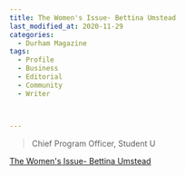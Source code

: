 ```yaml
---
title: The Women's Issue- Bettina Umstead
last_modified_at: 2020-11-29
categories:
  - Durham Magazine
tags:
  - Profile
  - Business
  - Editorial 
  - Community
  - Writer



---
```


> Chief Program Officer, Student U

[The Women's Issue- Bettina Umstead](https://issuu.com/shannonmedia/docs/dma17_issuu/54)
